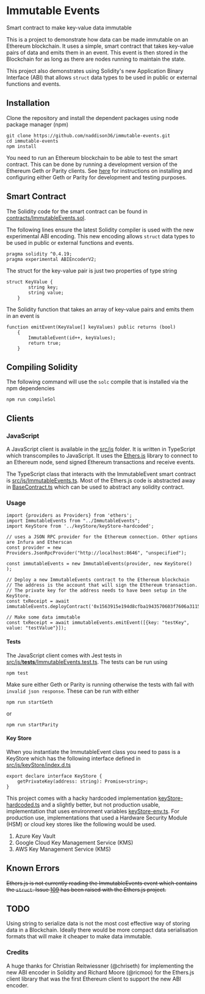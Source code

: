 # Immutable Events
Smart contract to make key-value data immutable

This is a project to demonstrate how data can be made immutable on an Ethereum blockchain. It uses a simple, smart contract that takes key-value pairs of data and emits them in an event. This event is then stored in the Blockchain for as long as there are nodes running to maintain the state.

This project also demonstrates using Solidity's new Application Binary Interface (ABI) that allows `struct` data types to be used in public or external functions and events.

## Installation

Clone the repository and install the dependent packages using node package manager (npm)
```
git clone https://github.com/naddison36/immutable-events.git
cd immutable-events
npm install
```

You need to run an Ethereum blockchain to be able to test the smart contract. This can be done by running a development version of the Ethereum Geth or Parity clients. See [here](./scripts/README.md) for instructions on installing and configuring either Geth or Parity for development and testing purposes.

## Smart Contract
The Solidity code for the smart contract can be found in [contracts/ImmutableEvents.sol](./contracts/ImmutableEvents.sol).

The following lines ensure the latest Solidity compiler is used with the new experimental ABI encoding. This new encoding allows `struct` data types to be used in public or external functions and events.
```
pragma solidity ^0.4.19;
pragma experimental ABIEncoderV2;
```

The struct for the key-value pair is just two properties of type string
```
struct KeyValue {
        string key;
        string value;
    }
```

The Solidity function that takes an array of key-value pairs and emits them in an event is
```
function emitEvent(KeyValue[] keyValues) public returns (bool)
    {
        ImmutableEvent(id++, keyValues);
        return true;
    }
```

## Compiling Solidity
The following command will use the `solc` compile that is installed via the npm dependencies
```
npm run compileSol
```

## Clients

### JavaScript
A JavaScript client is available in the [src/js](./src/js) folder. It is written in TypeScript which transcompiles to JavaScript. It uses the [Ethers.js](https://docs.ethers.io/ethers.js/html/) library to connect to an Ethereum node, send signed Ethereum transactions and receive events.

The TypeScript class that interacts with the ImmutableEvent smart contract is [src/js/ImmutableEvents.ts](./src/js/ImmutableEvents.ts). Most of the Ethers.js code is abstracted away in [BaseContract.ts](./src/js/BaseContract.ts) which can be used to abstract any solidity contract.

### Usage

```JS
import {providers as Providers} from 'ethers';
import ImmutableEvents from "../ImmutableEvents";
import KeyStore from '../keyStore/keyStore-hardcoded';

// uses a JSON RPC provider for the Ethereum connection. Other options are Infura and Etherscan
const provider = new Providers.JsonRpcProvider("http://localhost:8646", "unspecified");

const immutableEvents = new ImmutableEvents(provider, new KeyStore() );

// Deploy a new ImmutableEvents contract to the Ethereum blockchain
// The address is the account that will sign the Ethereum transaction.
// The private key for the address needs to have been setup in the KeyStore.
const txReceipt = await immutableEvents.deployContract('0x1563915e194d8cfba1943570603f7606a3115508');

// Make some data immutable
const txReceipt = await immutableEvents.emitEvent([{key: "testKey", value: "testValue"}]);
```

#### Tests
The JavaScript client comes with Jest tests in [src/js/__tests__/ImmutableEvents.test.ts](./src/js/__tests__/ImmutableEvents.test.ts). The tests can be run using
```
npm test
```

Make sure either Geth or Parity is running otherwise the tests with fail with `invalid json response`. These can be run with either
```
npm run startGeth
```
or 
```
npm run startParity
```

#### Key Store
When you instantiate the ImmutableEvent class you need to pass is a KeyStore which has the following interface defined in [src/js/keyStore/index.d.ts](./src/js/keyStore/index.d.ts)
```
export declare interface KeyStore {
    getPrivateKey(address: string): Promise<string>;
}
```

This project comes with a hacky hardcoded implementation [keyStore-hardcoded.ts](./src/js/keyStore/keyStore-hardcoded.ts) and a slightly better, but not production usable, implementation that uses environment variables [keyStore-env.ts](./src/js/keyStore/keyStore-env.ts). For production use, implementations that used a Hardware Security Module (HSM) or cloud key stores like the following would be used.
1. Azure Key Vault
2. Google Cloud Key Management Service (KMS)
3. AWS Key Management Service (KMS)

## Known Errors
~~Ethers.js is not currently reading the ImmutableEvents event which contains the `struct`. Issue [109](https://github.com/ethers-io/ethers.js/issues/109) has been raised with the Ethers.js project.~~

## TODO
Using string to serialize data is not the most cost effective way of storing data in a Blockchain. Ideally there would be more compact data serialisation formats that will make it cheaper to make data immutable.

### Credits
A huge thanks for Christian Reitwiessner (@chriseth) for implementing the new ABI encoder in Solidity and Richard Moore (@ricmoo) for the Ethers.js client library that was the first Ethereum client to support the new ABI encoder.
